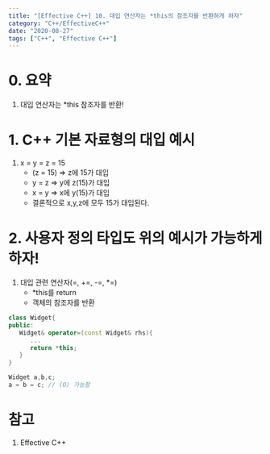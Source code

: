 ```yaml
---
title: "[Effective C++] 10. 대입 연산자는 *this의 참조자를 반환하게 하자"
category: "C++/EffectiveC++"
date: "2020-08-27"
tags: ["C++", "Effective C++"]
---
```


# 0. 요약

1. 대입 연산자는 \*this 참조자를 반환!

# 1. C++ 기본 자료형의 대입 예시

1. x = y = z = 15
   - (z = 15) => z에 15가 대입
   - y = z => y에 z(15)가 대입
   - x = y => x에 y(15)가 대입
   - 결론적으로 x,y,z에 모두 15가 대입된다.

# 2. 사용자 정의 타입도 위의 예시가 가능하게 하자!

1. 대입 관련 연산자(=, +=, -=, \*=)
   - \*this를 return
   - 객체의 참조자를 반환

```cpp
class Widget{
public:
   Widget& operator=(const Widget& rhs){
      ...
      return *this;
   }
}

Widget a,b,c;
a = b = c; // (O) 가능함
```

# 참고

1. Effective C++
